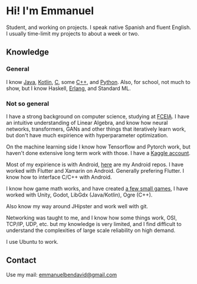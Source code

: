 # Hi! I'm Emmanuel
Student, and working on projects. I speak native Spanish and fluent English.
I usually time-limit my projects to about a week or two.

## Knowledge

### General
I know [Java](https://github.com/EmmanuelMess?tab=repositories&q=&type=&language=java&sort=), [Kotlin](https://github.com/EmmanuelMess?tab=repositories&q=&type=&language=kotlin&sort=stargazers), [C](https://github.com/EmmanuelMess?tab=repositories&q=&type=&language=c&sort=stargazers), some [C++](https://github.com/EmmanuelMess?tab=repositories&q=&type=&language=c%2B%2B&sort=stargazers), and [Python](https://github.com/EmmanuelMess?tab=repositories&q=&type=&language=python&sort=stargazers). Also, for school, not much to show, but I know Haskell, [Erlang](https://github.com/EmmanuelMess?tab=repositories&q=&type=&language=erlang&sort=stargazers), and Standard ML.

### Not so general

I have a strong background on computer science, studying at [FCEIA](https://www.fceia.unr.edu.ar/). I have an intuitive understanding of Linear Algebra, and know how neural networks, transformers, GANs and other things that iteratively learn work, but don't have much expirience with hyperparameter optimization.

On the machine learning side I know how Tensorflow and Pytorch work, but haven't done extensive long term work with those. I have a [Kaggle account](https://www.kaggle.com/emmanuelmess). 

Most of my expirience is with Android, [here](https://github.com/EmmanuelMess?tab=repositories&q=Android&type=&language=&sort=) are my Android repos. I have worked with Flutter and Xamarin on Android. Generally prefering Flutter. I know how to interface C/C++ with Android.

I know how game math works, and have created [a few small games](https://github.com/EmmanuelMess?tab=repositories&q=Game&type=&language=&sort=), I have worked with Unity, Godot, LibGdx (Java/Kotlin), Ogre (C++). 

Also know my way around JHipster and work well with git.

Networking was taught to me, and I know how some things work, OSI, TCP/IP, UDP, etc. but my knowledge is very limited, and I find difficult to understand the complexities of large scale reliability on high demand.

I use Ubuntu to work.

## Contact
Use my mail: emmanuelbendavid@gmail.com
